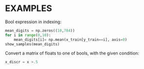 # EXAMPLES

Bool expression in indexing:
```py
mean_digits = np.zeros((10,784))
for i in range(0,10):
	mean_digits[i]= np.mean(x_train[y_train==i], axis=0)
show_samples(mean_digits)
```

Convert a matrix of floats to one of bools, with the given condition:
```py
x_discr = x >.5
```
